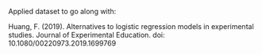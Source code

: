 Applied dataset to go along with:

Huang, F. (2019). Alternatives to logistic regression models in experimental studies. Journal of Experimental Education. doi: 10.1080/00220973.2019.1699769
